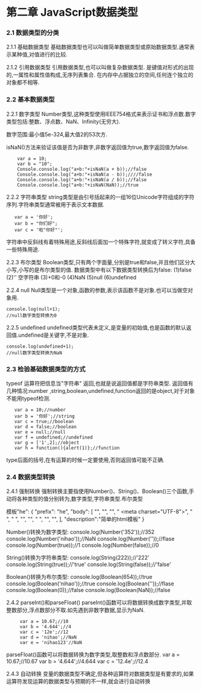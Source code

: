 # 第二章 JavaScript数据类型
### 2.1 数据类型的分类
2.1.1 基础数据类型
基础数据类型也可以叫做简单数据类型或原始数据类型.通常表示某种值,对值进行的比较.

2.1.2 引用数据类型
引用数据类型,也可以叫做复杂数据类型. 是键值对形式的出现的,一属性和属性值构成,无序列表集合. 在内存中占据独立的空间,任何连个独立的对象都不相等.

### 2.2 基本数据类型
2.2.1 数字类型
Number类型,这种类型使用IEEE754格式来表示证书和浮点数.数字类型包括:整数、浮点数、NaN、Infinity(无穷大).

数字范围:最小值5e-324,最大值2的53次方.

isNaN()方法来验证该值是否为非数字,非数字返回值为true,数字返回值为false.

        var a = 10;
        var b = "10";
        Console.console.log("a+b:"+isNaN(a + b));//false
        Console.console.log("a+b:"+isNaN(a - b));////false
        Console.console.log("a+b:"+isNaN(a / b));//false
        Console.console.log("a+b:"+isNaN(NaN));//true
2.2.2 字符串类型
 string类型是由引号括起来的一组16位Unicode字符组成的字符序列.字符串类型通常被用于表示文本数据.

       var a = '你好';
       var b = "你们好";
       var c = '啦"你好"';
 字符串中反斜线有着特殊用途,反斜线后面加一个特殊字符,就变成了转义字符,具备一些特殊用途.

2.2.3 布尔类型
Boolean类型,只有两个字面量,分别是true和false,并且他们区分大小写,小写的是布尔类型的值.
数据类型中有以下数据类型转换后为false:
(1)false
(2)'' 空字符串 
(3)+0和-0
(4)NaN
(5)null
(6)undefined

2.2.4 null
Null类型是一个对象,函数的参数,表示该函数不是对象.也可以当做空对象用.

    console.log(null+1);
    //null数字类型转换为0

2.2.5 undefined
undefined类型代表未定义,是变量的初始值,也是函数的默认返回值.undefined是关键字,不是对象.
  
    console.log(undefined+1);
    //null数字类型转换为NaN

### 2.3 检验基础数据类型的方式
typeof  运算符把信息当"字符串" 返回,也就是说返回值都是字符串类型. 返回值有几种情况:number ,string,boolean,undefined,function返回的是object,对于对象不能用typeof检测.

       var a = 10;//number
       var b = '你好';//string
       var c = true;//boolean
       var d = false;//boolean
       var e = null;//null
       var f = undefined;//undefined
       var g = ['1',2];//object
       var h = function(){alert(1)};//function

type后面的括号,在有运算的时候一定要使用,否则返回值可能不正确.

### 2.4 数据类型转换
2.4.1 强制转换
强制转换主要指使用Number()、String()、Boolean()三个函数,手动将各种类型的值分别转为,数字类型,字符串类型.布尔类型
  
 模板"he": {
		"prefix": "he",
		"body": [
			"<!DOCTYPE html>",
			"<html>",
			"<head>",
			"     <meta charset=\"UTF-8\">",
			"     <title>Document</title>",
			"     <style></style>",
			"</head>",
			"<body>",
			"     <script>",
			"     </script>",
			"</body>",
			"</html>",
		],
		"description":"简单的html模板"
	}
  
Number()转换为数字类型:
         console.log(Number('352'));//352
         console.log(Number('nihao'));//NaN
         console.log(Number(''));//flase
         console.log(Number(true));//1
         console.log(Number(false));//0

String()转换为字符串类型:
         console.log(String(222));//'222'
         console.log(String(true));//'true'
         console.log(String(false));//'false'

Boolean()转换为布尔类型:
         console.log(Boolean(654));//true
         console.log(Boolean('nihao'));//true
         console.log(Boolean(''));//flase
         console.log(Boolean(0));//false
         console.log(Boolean(NaN));//false

2.4.2 parseInt()和parseFloat()
parseInt()函数可以将数据转换成数字类型,并取整数部分,浮点数部分不取.如先遇到非数字数据,显示为NaN.

         var a = 10.67;//10
         var b = '4.644';//4
         var c = '12e';//12
         var d = 'nihao';//NaN
         var e = 'nihao123'//NaN
parseFloat()函数可以将数据转换为数字类型,取整数和浮点数部分.
         var a = 10.67;//10.67
         var b = '4.644';//4.644
         var c = '12.4e';//12.4

2.4.3 自动转换
变量的数据类型不确定,但各种运算符对数据类型是有要求的,如果运算符发现运算的数据类型与预期的不一样,就会进行自动转换        